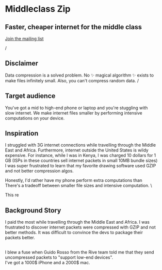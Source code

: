 # Middleclass Zip
## Faster, cheaper internet for the middle class
[Join the mailing list](https://www.fileforma.com/middleclass)




/

## Disclaimer
Data compression is a solved problem. No ✨ magical algorithm ✨ exists to make files infinitely small. Also, you can't compress random data.
/

## Target audience
You've got a mid to high-end phone or laptop and you're stuggling with slow internet. We make internet files smaller by performing intensive computations on your device. 

## Inspiration
I struggled with 3G internet connections while travelling through the Middle East and Africa. 
Furthermore, internet outside the United States is wildy expensive. For instance, while I was in Kenya, I was charged 10 dollars for 1 GB (ISPs in these countries sell internet packets in small 10MB bundle sizes) 
I was super frustrated to learn that my favorite drawing software used GZIP and not better compression algos.


Honestly, I'd rather have my phone perform extra 
computations than 
There's a tradeoff between smaller file sizes and intensive computation. 
\

This re

## Background Story
 I paid the most while travelling through the Middle East and Africa. 
I was frustrated to discover internet packets were compressed with GZIP and not better methods. It was difficult to convince the devs to package their packets better.

\
I blew a fuse when Guido Rosso from the Rive team told me that they send uncompressed packets to "support low-end devices".
\
I've got a 1000$ iPhone and a 2000$ mac.  
 

